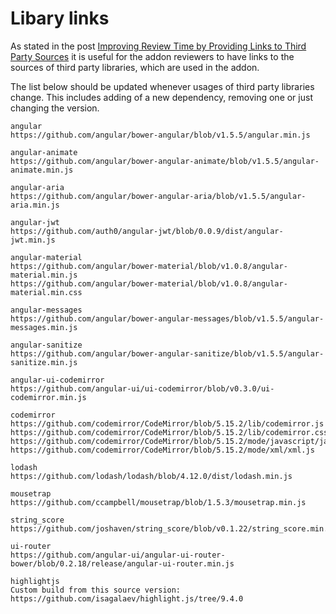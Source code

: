 # Libary links

As stated in the post [Improving Review Time by Providing Links to Third Party Sources](https://blog.mozilla.org/addons/2016/04/05/improved-review-time-with-links-to-sources/) it is useful for the addon reviewers to have links to the sources of third party libraries, which are used in the addon.

The list below should be updated whenever usages of third party libraries change. This includes adding of a new dependency, removing one or just changing the version.

```
angular
https://github.com/angular/bower-angular/blob/v1.5.5/angular.min.js

angular-animate
https://github.com/angular/bower-angular-animate/blob/v1.5.5/angular-animate.min.js

angular-aria
https://github.com/angular/bower-angular-aria/blob/v1.5.5/angular-aria.min.js

angular-jwt
https://github.com/auth0/angular-jwt/blob/0.0.9/dist/angular-jwt.min.js

angular-material
https://github.com/angular/bower-material/blob/v1.0.8/angular-material.min.js
https://github.com/angular/bower-material/blob/v1.0.8/angular-material.min.css

angular-messages
https://github.com/angular/bower-angular-messages/blob/v1.5.5/angular-messages.min.js

angular-sanitize
https://github.com/angular/bower-angular-sanitize/blob/v1.5.5/angular-sanitize.min.js

angular-ui-codemirror
https://github.com/angular-ui/ui-codemirror/blob/v0.3.0/ui-codemirror.min.js

codemirror
https://github.com/codemirror/CodeMirror/blob/5.15.2/lib/codemirror.js
https://github.com/codemirror/CodeMirror/blob/5.15.2/lib/codemirror.css
https://github.com/codemirror/CodeMirror/blob/5.15.2/mode/javascript/javascript.js
https://github.com/codemirror/CodeMirror/blob/5.15.2/mode/xml/xml.js

lodash
https://github.com/lodash/lodash/blob/4.12.0/dist/lodash.min.js

mousetrap
https://github.com/ccampbell/mousetrap/blob/1.5.3/mousetrap.min.js

string_score
https://github.com/joshaven/string_score/blob/v0.1.22/string_score.min.js

ui-router
https://github.com/angular-ui/angular-ui-router-bower/blob/0.2.18/release/angular-ui-router.min.js

highlightjs
Custom build from this source version: https://github.com/isagalaev/highlight.js/tree/9.4.0
```
